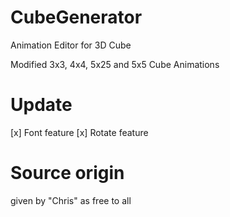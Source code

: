 # CubeGenerator
Animation Editor for 3D Cube

Modified 3x3, 4x4, 5x25 and 5x5 Cube Animations

# Update
[x] Font feature
[x] Rotate feature

# Source origin
given by "Chris" as free to all